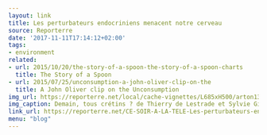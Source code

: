 ```yaml
---
layout: link
title: Les perturbateurs endocriniens menacent notre cerveau
source: Reporterre
date: '2017-11-11T17:14:12+02:00'
tags:
- environment
related:
- url: 2015/10/20/the-story-of-a-spoon-the-story-of-a-spoon-charts
  title: The Story of a Spoon
- url: 2015/07/25/unconsumption-a-john-oliver-clip-on-the
  title: A John Oliver clip on the Unconsumption
img_url: https://reporterre.net/local/cache-vignettes/L685xH500/arton13433-3c3ae.jpg?1510393497
img_caption: Demain, tous crétins ? de Thierry de Lestrade et Sylvie Gilman, Arte France, 2017, 56’.
link_url: https://reporterre.net/CE-SOIR-A-LA-TELE-Les-perturbateurs-endocriniens-menacent-notre-cerveau
menu: "blog"
---
```

